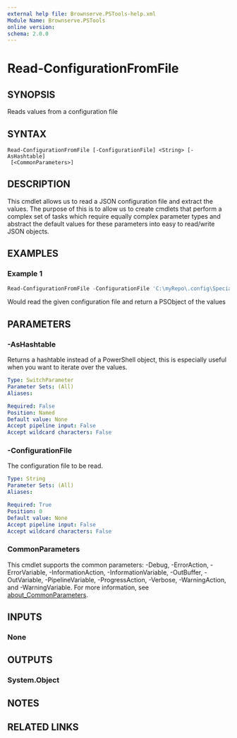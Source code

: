 ```yaml
---
external help file: Brownserve.PSTools-help.xml
Module Name: Brownserve.PSTools
online version:
schema: 2.0.0
---
```


# Read-ConfigurationFromFile

## SYNOPSIS

Reads values from a configuration file

## SYNTAX

```text
Read-ConfigurationFromFile [-ConfigurationFile] <String> [-AsHashtable]
 [<CommonParameters>]
```

## DESCRIPTION

This cmdlet allows us to read a JSON configuration file and extract the values. The purpose of this is to allow us to create cmdlets that perform a complex set of tasks which require equally complex parameter types and abstract the default values for these parameters into easy to read/write JSON objects. 

## EXAMPLES

### Example 1

```powershell
Read-ConfigurationFromFile -ConfigurationFile 'C:\myRepo\.config\SpecialConfig.json'
```

Would read the given configuration file and return a PSObject of the values

## PARAMETERS

### -AsHashtable

Returns a hashtable instead of a PowerShell object, this is especially useful when you want to iterate over the values.

```yaml
Type: SwitchParameter
Parameter Sets: (All)
Aliases:

Required: False
Position: Named
Default value: None
Accept pipeline input: False
Accept wildcard characters: False
```

### -ConfigurationFile

The configuration file to be read.

```yaml
Type: String
Parameter Sets: (All)
Aliases:

Required: True
Position: 0
Default value: None
Accept pipeline input: False
Accept wildcard characters: False
```

### CommonParameters

This cmdlet supports the common parameters: -Debug, -ErrorAction, -ErrorVariable, -InformationAction, -InformationVariable, -OutBuffer, -OutVariable, -PipelineVariable, -ProgressAction, -Verbose, -WarningAction, and -WarningVariable. For more information, see [about_CommonParameters](http://go.microsoft.com/fwlink/?LinkID=113216).

## INPUTS

### None

## OUTPUTS

### System.Object

## NOTES

## RELATED LINKS
